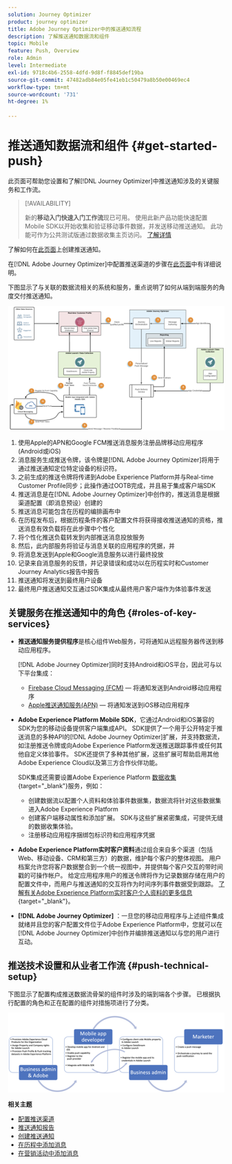 ```yaml
---
solution: Journey Optimizer
product: journey optimizer
title: Adobe Journey Optimizer中的推送通知流程
description: 了解推送通知数据流和组件
topic: Mobile
feature: Push, Overview
role: Admin
level: Intermediate
exl-id: 9718c4b6-2558-4dfd-9d8f-f8845def19ba
source-git-commit: 47482adb84e05fe41eb1c50479a8b50e00469ec4
workflow-type: tm+mt
source-wordcount: '731'
ht-degree: 1%

---
```


# 推送通知数据流和组件 {#get-started-push}

此页面可帮助您设置和了解[!DNL Journey Optimizer]中推送通知涉及的关键服务和工作流。


>[!AVAILABILITY]
>
>新的&#x200B;**移动入门快速入门工作流**&#x200B;现已可用。 使用此新产品功能快速配置Mobile SDK以开始收集和验证移动事件数据，并发送移动推送通知。 此功能可作为公共测试版通过数据收集主页访问。 [了解详情](mobile-onboarding-wf.md)
>

了解如何在[此页面](create-push.md)上创建推送通知。

在[!DNL Adobe Journey Optimizer]中配置推送渠道的步骤在[此页面](push-configuration.md)中有详细说明。

下图显示了与关联的数据流相关的系统和服务，重点说明了如何从端到端服务的角度交付推送通知。

![](assets/push-flow.png)

1. 使用Apple的APN和Google FCM推送消息服务注册品牌移动应用程序(Android或iOS)
1. 消息服务生成推送令牌，该令牌是[!DNL Adobe Journey Optimizer]将用于通过推送通知定位特定设备的标识符。
1. 之前生成的推送令牌将传递到Adobe Experience Platform并与Real-time Customer Profile同步；此操作通过OOTB完成，并且易于集成客户端SDK
1. 推送消息是在[!DNL Adobe Journey Optimizer]中创作的，推送消息是根据渠道配置（即消息预设）创建的
1. 推送消息可能包含在历程的编排画布中
1. 在历程发布后，根据历程条件的客户配置文件将获得接收推送通知的资格，推送消息有效负载将在此步骤中个性化
1. 将个性化推送负载转发到内部推送消息投放服务
1. 然后，此内部服务将验证与消息关联的应用程序的凭据，并
1. 将消息发送到Apple和Google消息服务以进行最终投放
1. 记录来自消息服务的反馈，并记录错误和成功以在历程实时和Customer Journey Analytics报告中报告
1. 推送通知将发送到最终用户设备
1. 最终用户推送通知交互通过SDK集成从最终用户客户端作为体验事件发送

## 关键服务在推送通知中的角色 {#roles-of-key-services}

* **推送通知服务提供程序**&#x200B;是核心组件Web服务，可将通知从远程服务器传送到移动应用程序。

  [!DNL Adobe Journey Optimizer]同时支持Android和iOS平台，因此可与以下平台集成：
   * [Firebase Cloud Messaging (FCM)](https://firebase.google.com/docs/cloud-messaging) — 将通知发送到Android移动应用程序
   * [Apple推送通知服务(APN)](https://developer.apple.com/library/archive/documentation/NetworkingInternet/Conceptual/RemoteNotificationsPG/APNSOverview.html) — 将通知发送到iOS移动应用程序

* **Adobe Experience Platform Mobile SDK**，它通过Android和iOS兼容的SDK为您的移动设备提供客户端集成API。 SDK提供了一个用于公开特定于推送消息的多种API的[!DNL Adobe Journey Optimizer]扩展，并支持数据流，如注册推送令牌或向Adobe Experience Platform发送推送跟踪事件或任何其他自定义体验事件。 SDK还提供了多种其他扩展，这些扩展可帮助启用其他Adobe Experience Cloud以及第三方合作伙伴功能。

  SDK集成还需要设置Adobe Experience Platform [数据收集](https://experienceleague.adobe.com/docs/experience-platform/tags/home.html){target="_blank"}服务，例如：

   * 创建数据流以配置个人资料和体验事件数据集，数据流将针对这些数据集进入Adobe Experience Platform
   * 创建客户端移动属性和添加扩展。 SDK与这些扩展紧密集成，可提供无缝的数据收集体验。
   * 注册移动应用程序捆绑包标识符和应用程序凭据

* **Adobe Experience Platform实时客户资料**&#x200B;通过组合来自多个渠道（包括Web、移动设备、CRM和第三方）的数据，维护每个客户的整体视图。 用户档案允许您将客户数据整合到一个统一视图中，并提供每个客户交互的带时间戳的可操作帐户。 给定应用程序用户的推送令牌将作为记录数据存储在用户的配置文件中，而用户与推送通知的交互将作为时间序列事件数据受到跟踪。 [了解有关Adobe Experience Platform实时客户个人资料的更多信息](https://experienceleague.adobe.com/docs/experience-platform/profile/home.html?lang=zh-Hans){target="_blank"}。

* **[!DNL Adobe Journey Optimizer]** ：一旦您的移动应用程序与上述组件集成就绪并且您的客户配置文件位于Adobe Experience Platform中，您就可以在[!DNL Adobe Journey Optimizer]中创作并编排推送通知以与您的用户进行互动。

## 推送技术设置和从业者工作流 {#push-technical-setup}

下图显示了配置构成推送数据流骨架的组件时涉及的端到端各个步骤。 已根据执行配置的角色和正在配置的组件对措施项进行了分类。

![](assets/user-flow.png)

**相关主题**

* [配置推送渠道](push-configuration.md)
* [推送通知报告](../reports/journey-global-report-cja-push.md)
* [创建推送通知](create-push.md)
* [在历程中添加消息](../building-journeys/journeys-message.md)
* [在营销活动中添加消息](../campaigns/create-campaign.md)